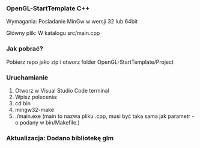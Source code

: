 ### OpenGL-StartTemplate C++

Wymagania: Posiadanie MinGw w wersji 32 lub 64bit

Główny plik: W katalogu src/main.cpp

### Jak pobrać?

Pobierz repo jako zip i otworz folder OpenGL-StartTemplate/Project

### Uruchamianie

1. Otworz w Visual Studio Code terminal
2. Wpisz polecenia:
3. cd bin
4. mingw32-make
5. ./main.exe (main to nazwa pliku .cpp, musi być taka sama jak parametr -o podany w bin/Makefile.)

### Aktualizacja: Dodano bibliotekę glm
